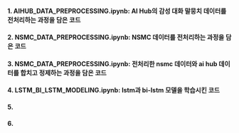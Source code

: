 #### 1. AIHUB_DATA_PREPROCESSING.ipynb: AI Hub의 감성 대화 말뭉치 데이터를 전처리하는 과정을 담은 코드
#### 2. NSMC_DATA_PREPROCESSING.ipynb: NSMC 데이터를 전처리하는 과정을 담은 코드
#### 3. NSMC_DATA_PREPROCESSING.ipynb: 전처리한 nsmc 데이터와 ai hub 데이터를 합치고 정제하는 과정을 담은 코드
#### 4. LSTM_BI_LSTM_MODELING.ipynb: lstm과 bi-lstm 모델을 학습시킨 코드
#### 5.
#### 6.
